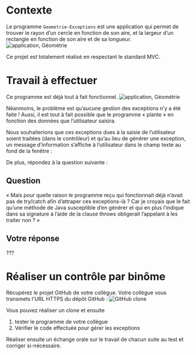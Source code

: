 # Contexte 

Le programme `Geometrie-Exceptions` est une application qui permet de trouver le rayon d’un cercle en fonction de son aire, et la largeur d’un rectangle en fonction de son aire et de sa longueur. 
![application, Géométrie](images/geometrie-1.png)

Ce projet est totalement réalisé en respectant le standard MVC. 

# Travail à effectuer
Ce programme est déjà tout à fait fonctionnel. 
![application, Géométrie](images/geometrie-2.png)

Néanmoins, le problème est qu’aucune gestion des exceptions n’y a été faite ! Aussi, il est tout à fait possible que le programme « plante » en fonction des données que l’utilisateur saisira. 

Nous souhaiterions que ces exceptions dues à la saisie de l’utilisateur soient traitées (dans le contrôleur) et qu’au lieu de générer une exception, un message d’information s’affiche à l’utilisateur dans le champ texte au fond de la fenêtre : 

De plus, répondez à la question suivante : 


## Question
« Mais pour quelle raison le programme reçu qui fonctionnait déjà n’avait pas de try/catch afin d’attraper ces exceptions-là ? Car je croyais que le fait qu’une méthode de Java susceptible d’en générer et qui en plus l’indique dans sa signature à l’aide de la clause throws obligerait l’appelant à les traiter non ? »  

## Votre réponse
???


# Réaliser un contrôle par binôme 

Récupérez le projet GitHub de votre collègue. Votre collègue vous transmets l'URL HTTPS du dépôt GitHub : 
![GitHub clone](images/github-clone.png)
 
Vous pouvez réaliser un clone et ensuite
1. tester le programme de votre collègue 
2. Vérifier le code effectuée pour gérer les exceptions 

Réaliser ensuite un échange orale sur le travail de chacun suite au test et corriger si-nécessaire. 
